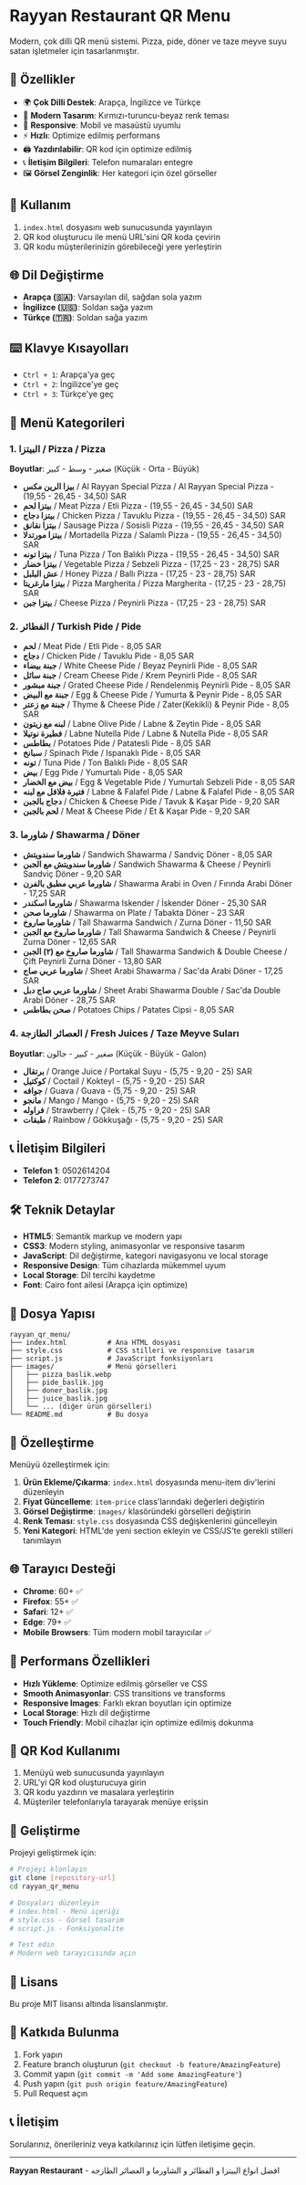 # Rayyan Restaurant QR Menu

Modern, çok dilli QR menü sistemi. Pizza, pide, döner ve taze meyve suyu satan işletmeler için tasarlanmıştır.

## 🌟 Özellikler

- 🌍 **Çok Dilli Destek**: Arapça, İngilizce ve Türkçe
- 🎨 **Modern Tasarım**: Kırmızı-turuncu-beyaz renk teması
- 📱 **Responsive**: Mobil ve masaüstü uyumlu
- ⚡ **Hızlı**: Optimize edilmiş performans
- 🖨️ **Yazdırılabilir**: QR kod için optimize edilmiş
- 📞 **İletişim Bilgileri**: Telefon numaraları entegre
- 🖼️ **Görsel Zenginlik**: Her kategori için özel görseller

## 📱 Kullanım

1. `index.html` dosyasını web sunucusunda yayınlayın
2. QR kod oluşturucu ile menü URL'sini QR koda çevirin
3. QR kodu müşterilerinizin görebileceği yere yerleştirin

## 🌐 Dil Değiştirme

- **Arapça (🇸🇦)**: Varsayılan dil, sağdan sola yazım
- **İngilizce (🇺🇸)**: Soldan sağa yazım
- **Türkçe (🇹🇷)**: Soldan sağa yazım

## ⌨️ Klavye Kısayolları

- `Ctrl + 1`: Arapça'ya geç
- `Ctrl + 2`: İngilizce'ye geç  
- `Ctrl + 3`: Türkçe'ye geç

## 🍕 Menü Kategorileri

### 1. البيتزا / Pizza / Pizza
**Boyutlar**: صغير - وسط - كبير (Küçük - Orta - Büyük)

- **بيزا الرين مكس** / Al Rayyan Special Pizza / Al Rayyan Special Pizza - (19,55 - 26,45 - 34,50) SAR
- **بيتزا لحم** / Meat Pizza / Etli Pizza - (19,55 - 26,45 - 34,50) SAR
- **بيتزا دجاج** / Chicken Pizza / Tavuklu Pizza - (19,55 - 26,45 - 34,50) SAR
- **بيتزا نقانق** / Sausage Pizza / Sosisli Pizza - (19,55 - 26,45 - 34,50) SAR
- **بيتزا مورتدلا** / Mortadella Pizza / Salamlı Pizza - (19,55 - 26,45 - 34,50) SAR
- **بيتزا تونه** / Tuna Pizza / Ton Balıklı Pizza - (19,55 - 26,45 - 34,50) SAR
- **بيتزا خضار** / Vegetable Pizza / Sebzeli Pizza - (17,25 - 23 - 28,75) SAR
- **عش البلبل** / Honey Pizza / Ballı Pizza - (17,25 - 23 - 28,75) SAR
- **بيتزا مارغريتا** / Pizza Margherita / Pizza Margherita - (17,25 - 23 - 28,75) SAR
- **بيتزا جبن** / Cheese Pizza / Peynirli Pizza - (17,25 - 23 - 28,75) SAR

### 2. الفطائر / Turkish Pide / Pide

- **لحم** / Meat Pide / Etli Pide - 8,05 SAR
- **دجاج** / Chicken Pide / Tavuklu Pide - 8,05 SAR
- **جبنة بيضاء** / White Cheese Pide / Beyaz Peynirli Pide - 8,05 SAR
- **جبنة سائل** / Cream Cheese Pide / Krem Peynirli Pide - 8,05 SAR
- **جبنة مبشور** / Grated Cheese Pide / Rendelenmiş Peynirli Pide - 8,05 SAR
- **جبنة مع البيض** / Egg & Cheese Pide / Yumurta & Peynir Pide - 8,05 SAR
- **جبنة مع زعتر** / Thyme & Cheese Pide / Zater(Kekikli) & Peynir Pide - 8,05 SAR
- **لبنه مع زيتون** / Labne Olive Pide / Labne & Zeytin Pide - 8,05 SAR
- **فطيرة نوتيلا** / Labne Nutella Pide / Labne & Nutella Pide - 8,05 SAR
- **بطاطس** / Potatoes Pide / Patatesli Pide - 8,05 SAR
- **سبانخ** / Spinach Pide / Ispanaklı Pide - 8,05 SAR
- **تونه** / Tuna Pide / Ton Balıklı Pide - 8,05 SAR
- **بيض** / Egg Pide / Yumurtalı Pide - 8,05 SAR
- **بيض مع الخضار** / Egg & Vegetable Pide / Yumurtalı Sebzeli Pide - 8,05 SAR
- **فتيرة فلافل مع لبنه** / Labne & Falafel Pide / Labne & Falafel Pide - 8,05 SAR
- **دجاج بالجبن** / Chicken & Cheese Pide / Tavuk & Kaşar Pide - 9,20 SAR
- **لحم بالجبن** / Meat & Cheese Pide / Et & Kaşar Pide - 9,20 SAR

### 3. شاورما / Shawarma / Döner

- **شاورما سندويتش** / Sandwich Shawarma / Sandviç Döner - 8,05 SAR
- **شاورما سندويتش مع الجبن** / Sandwich Shawarma & Cheese / Peynirli Sandviç Döner - 9,20 SAR
- **شاورما عربي مطبق بالفرن** / Shawarma Arabi in Oven / Fırında Arabi Döner - 17,25 SAR
- **شاورما اسكندر** / Shawarma Iskender / İskender Döner - 25,30 SAR
- **شاورما صحن** / Shawarma on Plate / Tabakta Döner - 23 SAR
- **شاورما صاروخ** / Tall Shawarma Sandwich / Zurna Döner - 11,50 SAR
- **شاورما صاروخ مع الجبن** / Tall Shawarma Sandwich & Cheese / Peynirli Zurna Döner - 12,65 SAR
- **شاورما صاروخ مع (۲) الجبن** / Tall Shawarma Sandwich & Double Cheese / Çift Peynirli Zurna Döner - 13,80 SAR
- **شاورما عربي صاج** / Sheet Arabi Shawarma / Sac'da Arabi Döner - 17,25 SAR
- **شاورما عربي صاج دبل** / Sheet Arabi Shawarma Double / Sac'da Double Arabi Döner - 28,75 SAR
- **صحن بطاطس** / Potatoes Chips / Patates Cipsi - 8,05 SAR

### 4. العصائر الطازجة / Fresh Juices / Taze Meyve Suları
**Boyutlar**: صغير - كبير - جالون (Küçük - Büyük - Galon)

- **برتقال** / Orange Juice / Portakal Suyu - (5,75 - 9,20 - 25) SAR
- **كوكتيل** / Coctail / Kokteyl - (5,75 - 9,20 - 25) SAR
- **جوافه** / Guava / Guava - (5,75 - 9,20 - 25) SAR
- **مانجو** / Mango / Mango - (5,75 - 9,20 - 25) SAR
- **فراوله** / Strawberry / Çilek - (5,75 - 9,20 - 25) SAR
- **طبقات** / Rainbow / Gökkuşağı - (5,75 - 9,20 - 25) SAR

## 📞 İletişim Bilgileri

- **Telefon 1**: 0502614204
- **Telefon 2**: 0177273747

## 🛠️ Teknik Detaylar

- **HTML5**: Semantik markup ve modern yapı
- **CSS3**: Modern styling, animasyonlar ve responsive tasarım
- **JavaScript**: Dil değiştirme, kategori navigasyonu ve local storage
- **Responsive Design**: Tüm cihazlarda mükemmel uyum
- **Local Storage**: Dil tercihi kaydetme
- **Font**: Cairo font ailesi (Arapça için optimize)

## 📁 Dosya Yapısı

```
rayyan_qr_menu/
├── index.html          # Ana HTML dosyası
├── style.css           # CSS stilleri ve responsive tasarım
├── script.js           # JavaScript fonksiyonları
├── images/             # Menü görselleri
│   ├── pizza_baslik.webp
│   ├── pide_baslik.jpg
│   ├── doner_baslik.jpg
│   ├── juice_baslik.jpg
│   └── ... (diğer ürün görselleri)
└── README.md           # Bu dosya
```

## 🎨 Özelleştirme

Menüyü özelleştirmek için:

1. **Ürün Ekleme/Çıkarma**: `index.html` dosyasında menu-item div'lerini düzenleyin
2. **Fiyat Güncelleme**: `item-price` class'larındaki değerleri değiştirin
3. **Görsel Değiştirme**: `images/` klasöründeki görselleri değiştirin
4. **Renk Teması**: `style.css` dosyasında CSS değişkenlerini güncelleyin
5. **Yeni Kategori**: HTML'de yeni section ekleyin ve CSS/JS'te gerekli stilleri tanımlayın

## 🌐 Tarayıcı Desteği

- **Chrome**: 60+ ✅
- **Firefox**: 55+ ✅
- **Safari**: 12+ ✅
- **Edge**: 79+ ✅
- **Mobile Browsers**: Tüm modern mobil tarayıcılar ✅

## 🚀 Performans Özellikleri

- **Hızlı Yükleme**: Optimize edilmiş görseller ve CSS
- **Smooth Animasyonlar**: CSS transitions ve transforms
- **Responsive Images**: Farklı ekran boyutları için optimize
- **Local Storage**: Hızlı dil değiştirme
- **Touch Friendly**: Mobil cihazlar için optimize edilmiş dokunma

## 📱 QR Kod Kullanımı

1. Menüyü web sunucusunda yayınlayın
2. URL'yi QR kod oluşturucuya girin
3. QR kodu yazdırın ve masalara yerleştirin
4. Müşteriler telefonlarıyla tarayarak menüye erişsin

## 🔧 Geliştirme

Projeyi geliştirmek için:

```bash
# Projeyi klonlayın
git clone [repository-url]
cd rayyan_qr_menu

# Dosyaları düzenleyin
# index.html - Menü içeriği
# style.css - Görsel tasarım
# script.js - Fonksiyonalite

# Test edin
# Modern web tarayıcısında açın
```

## 📄 Lisans

Bu proje MIT lisansı altında lisanslanmıştır.

## 🤝 Katkıda Bulunma

1. Fork yapın
2. Feature branch oluşturun (`git checkout -b feature/AmazingFeature`)
3. Commit yapın (`git commit -m 'Add some AmazingFeature'`)
4. Push yapın (`git push origin feature/AmazingFeature`)
5. Pull Request açın

## 📞 İletişim

Sorularınız, önerileriniz veya katkılarınız için lütfen iletişime geçin.

---

**Rayyan Restaurant** - افضل انواع البيتزا و الفطائر و الشاورما و العصائر الطازجه 
